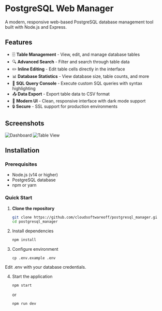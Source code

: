 # PostgreSQL Web Manager

A modern, responsive web-based PostgreSQL database management tool built with Node.js and Express.

## Features

- 🗄️ **Table Management** - View, edit, and manage database tables
- 🔍 **Advanced Search** - Filter and search through table data
- ✏️ **Inline Editing** - Edit table cells directly in the interface
- 📊 **Database Statistics** - View database size, table counts, and more
- 📝 **SQL Query Console** - Execute custom SQL queries with syntax highlighting
- 📤 **Data Export** - Export table data to CSV format
- 🎨 **Modern UI** - Clean, responsive interface with dark mode support
- 🔒 **Secure** - SSL support for production environments

## Screenshots

![Dashboard](screenshots/dashboard.png)
![Table View](screenshots/table-view.png)

## Installation

### Prerequisites
- Node.js (v14 or higher)
- PostgreSQL database
- npm or yarn

### Quick Start

1. **Clone the repository**
   ```bash
   git clone https://github.com/cloudsoftwareoff/postgresql_manager.git
   cd postgresql_manager
   ```

2. Install dependencies
    ```bash
    npm install
    ```

3. Configure environment
    ```
    cp .env.example .env
    ```
Edit .env with your database credentials.


4. Start the application
    ```bash
    npm start
    ```
    or 
    ```bash
    npm run dev
    ```
    